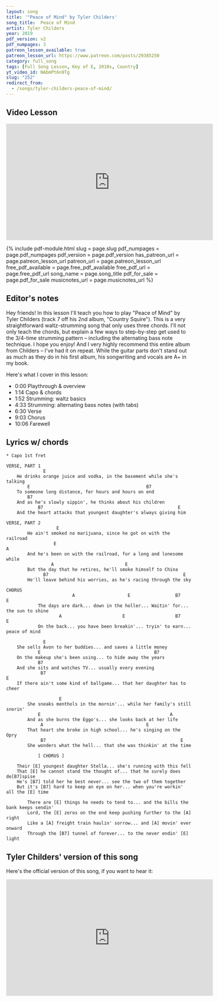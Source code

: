 ```yaml
---
layout: song
title: '"Peace of Mind" by Tyler Childers'
song_title:  Peace of Mind
artist: Tyler Childers
year: 2019
pdf_version: v2
pdf_numpages: 3
patreon_lesson_available: true
patreon_lesson_url: https://www.patreon.com/posts/29385250
category: full_song
tags: [Full Song Lesson, Key of E, 2010s, Country]
yt_video_id: NAbmPt6n9Tg
slug: "252"
redirect_from:
  - /songs/tyler-childers-peace-of-mind/
---
```


## Video Lesson

<iframe width="560" height="315" src="https://www.youtube.com/embed/NAbmPt6n9Tg?showinfo=0" frameborder="0" allowfullscreen></iframe>

<!-- Coming soon! -->

{% include pdf-module.html slug = page.slug pdf_numpages = page.pdf_numpages pdf_version = page.pdf_version has_patreon_url = page.patreon_lesson_url patreon_url = page.patreon_lesson_url free_pdf_available = page.free_pdf_available free_pdf_url = page.free_pdf_url song_name = page.song_title pdf_for_sale = page.pdf_for_sale musicnotes_url = page.musicnotes_url %}

## Editor's notes

Hey friends! In this lesson I'll teach you how to play "Peace of Mind" by Tyler Childers (track 7 off his 2nd album, "Country Squire"). This is a very straightforward waltz-strumming song that only uses three chords. I'll not only teach the chords, but explain a few ways to step-by-step get used to the 3/4-time strumming pattern – including the alternating bass note technique. I hope you enjoy! And I very highly recommend this entire album from Childers – I've had it on repeat. While the guitar parts don't stand out as much as they do in his first album, his songwriting and vocals are A+ in my book.

Here's what I cover in this lesson:

- 0:00 Playthrough & overview
- 1:14 Capo & chords
- 1:52 Strumming: waltz basics
- 4:33 Strumming: alternating bass notes (with tabs)
- 6:30 Verse
- 9:03 Chorus
- 10:06 Farewell

## Lyrics w/ chords

    * Capo 1st fret

    VERSE, PART 1
                  E
        He drinks orange juice and vodka, in the basement while she's talking
            E                                            B7
        To someone long distance, for hours and hours on end
            B7
        And as he's slowly sippin', he thinks about his children
                B7                                                   E
        And the heart attacks that youngest daughter's always giving him

    VERSE, PART 2
                       E
            He ain't smoked no marijuana, since he got on with the railroad
                      E                                                   A
            And he's been on with the railroad, for a long and lonesome while
                     A                           E
            But the day that he retires, he'll smoke himself to China
                  B7                                                   E
            He'll leave behind his worries, as he's racing through the sky

    CHORUS
                             A                    E                 B7                 E
                The days are dark... down in the holler... Waitin' for... the sun to shine
                        A                       E                   B7               E
                On the back... you have been breakin'... tryin' to earn... peace of mind

                  E
        She sells Avon to her buddies... and saves a little money
                E                                           B7
        On the makeup she's been using... to hide away the years
                B7
        And she sits and watches TV... usually every evening
                 B7                                                        E
        If there ain't some kind of ballgame... that her daughter has to cheer

                        E
            She sneaks menthols in the mornin'... while her family's still snorin'
                E                                                 A
            And as she burns the Eggo's... she looks back at her life
                 A                                       E
            That heart she broke in high school... he's singing on the Opry
                 B7                                                   E
            She wonders what the hell... that she was thinkin' at the time

                [ CHORUS ]

        Their [E] youngest daughter Stella... she's running with this fell
        That [E] he cannot stand the thought of... that he surely does de[B7]spise
        He's [B7] told her he best never... see the two of them together
        But it's [B7] hard to keep an eye on her... when you're workin' all the [E] time

            There are [E] things he needs to tend to... and the bills the bank keeps sendin'
            Lord, the [E] zeros on the end keep pushing further to the [A] right
            Like a [A] freight train haulin' sorrow... and [A] movin' ever onward
            Through the [B7] tunnel of forever... to the never endin' [E] light

## Tyler Childers' version of this song

Here's the official version of this song, if you want to hear it:

<iframe width="560" height="315" src="https://www.youtube.com/embed/RgudUwFHSqE" frameborder="0" allow="accelerometer; autoplay; encrypted-media; gyroscope; picture-in-picture" allowfullscreen></iframe>
